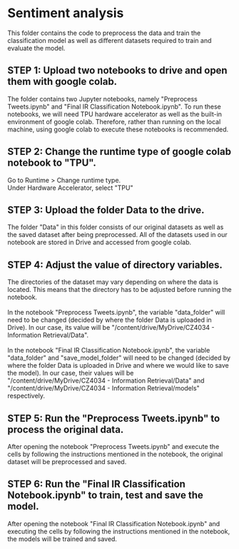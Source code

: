 # Sentiment analysis

This folder contains the code to preprocess the data and train the classification model as well as different datasets required to train and evaluate the model.
## STEP 1: Upload two notebooks to drive and open them with google colab.

The folder contains two Jupyter notebooks, namely "Preprocess Tweets.ipynb" and "Final IR Classification Notebook.ipynb". To run these notebooks, we will need TPU hardware accelerator as well as the built-in environment of google colab. Therefore, rather than running on the local machine, using google colab to execute these notebooks is recommended.

## STEP 2: Change the runtime type of google colab notebook to "TPU".
Go to Runtime > Change runtime type. \
Under Hardware Accelerator, select "TPU"

## STEP 3: Upload the folder Data to the drive.
The folder "Data" in this folder consists of our original datasets as well as the saved dataset after being preprocessed. All of the datasets used in our notebook are stored in Drive and accessed from google colab.

## STEP 4: Adjust the value of directory variables.
The directories of the dataset may vary depending on where the data is located. This means that the directory has to be adjusted before running the notebook. \
\
In the notebook "Preprocess Tweets.ipynb", the variable "data_folder" will need to be changed (decided by where the folder Data is uploaded in Drive). In our case, its value will be "/content/drive/MyDrive/CZ4034 - Information Retrieval/Data". \
\
In the notebook "Final IR Classification Notebook.ipynb", the variable "data_folder"  and "save_model_folder" will need to be changed (decided by where the folder Data is uploaded in Drive and where we would like to save the model). In our case, their values will be "/content/drive/MyDrive/CZ4034 - Information Retrieval/Data" and "/content/drive/MyDrive/CZ4034 - Information Retrieval/models" respectively.

## STEP 5: Run the "Preprocess Tweets.ipynb" to process the original data.
After opening the notebook "Preprocess Tweets.ipynb" and execute the cells by following the instructions mentioned in the notebook, the original dataset will be preprocessed and saved.

## STEP 6: Run the "Final IR Classification Notebook.ipynb" to train, test and save the model.
After opening the notebook "Final IR Classification Notebook.ipynb" and executing the cells by following the instructions mentioned in the notebook, the models will be trained and saved.
